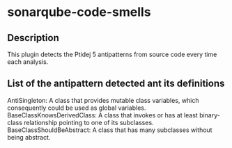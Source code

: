 # sonarqube-code-smells

<h2> Description </h2>
This plugin detects the Ptidej 5 antipatterns from source code every time each analysis.

<h2> List of the antipattern detected ant its definitions </h2>

AntiSingleton: A class that provides mutable class variables, which consequently could be used as global variables.
BaseClassKnowsDerivedClass: A class that invokes or has at least binary-class relationship pointing to one of its subclasses.
BaseClassShouldBeAbstract: 	A class that has many subclasses without being abstract.
